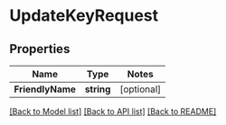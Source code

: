 # UpdateKeyRequest

## Properties
Name | Type | Notes
------------ | ------------- | -------------
**FriendlyName** | **string** | [optional] 

[[Back to Model list]](../README.md#documentation-for-models) [[Back to API list]](../README.md#documentation-for-api-endpoints) [[Back to README]](../README.md)


